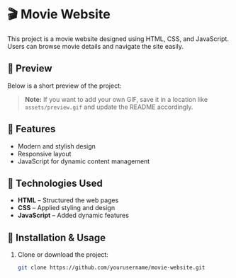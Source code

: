 # 🎬 Movie Website

This project is a movie website designed using HTML, CSS, and JavaScript. Users can browse movie details and navigate the site easily.

## 🎥 Preview
Below is a short preview of the project:  




> **Note:** If you want to add your own GIF, save it in a location like `assets/preview.gif` and update the README accordingly.

## 🚀 Features
- Modern and stylish design  
- Responsive layout  
- JavaScript for dynamic content management  

## 🔧 Technologies Used
- **HTML** – Structured the web pages  
- **CSS** – Applied styling and design  
- **JavaScript** – Added dynamic features  

## 📂 Installation & Usage
1. Clone or download the project:  
   ```bash
   git clone https://github.com/yourusername/movie-website.git
